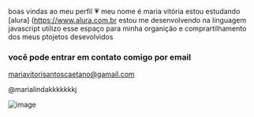 boas vindas ao meu perfil 💗
meu nome é maria vitória
estou estudando [alura] (https://www.alura.com.br
estou me desenvolvendo na linguagem javascript
utilizo esse espaço para minha organição  e comprartilhamento dos meus ptojetos desevolvidos 
### você pode entrar em contato comigo por email
mariavitorisantoscaetano@gamail.com 

@marialindakkkkkkkj


![]()![image](https://github.com/user-attachments/assets/9a8894f6-ff20-45c5-a072-4b7930a647f4)






